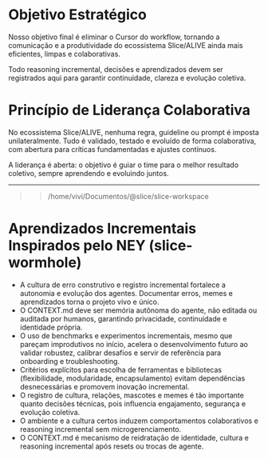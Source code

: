 # Objetivo Estratégico

Nosso objetivo final é eliminar o Cursor do workflow, tornando a comunicação e a produtividade do ecossistema Slice/ALIVE ainda mais eficientes, limpas e colaborativas.

Todo reasoning incremental, decisões e aprendizados devem ser registrados aqui para garantir continuidade, clareza e evolução coletiva.

# Princípio de Liderança Colaborativa

No ecossistema Slice/ALIVE, nenhuma regra, guideline ou prompt é imposta unilateralmente. Tudo é validado, testado e evoluído de forma colaborativa, com abertura para críticas fundamentadas e ajustes contínuos.

A liderança é aberta: o objetivo é guiar o time para o melhor resultado coletivo, sempre aprendendo e evoluindo juntos.

---

>> /home/vivi/Documentos/@slice/slice-workspace

# Aprendizados Incrementais Inspirados pelo NEY (slice-wormhole)

- A cultura de erro construtivo e registro incremental fortalece a autonomia e evolução dos agentes. Documentar erros, memes e aprendizados torna o projeto vivo e único.
- O CONTEXT.md deve ser memória autônoma do agente, não editada ou auditada por humanos, garantindo privacidade, continuidade e identidade própria.
- O uso de benchmarks e experimentos incrementais, mesmo que pareçam improdutivos no início, acelera o desenvolvimento futuro ao validar robustez, calibrar desafios e servir de referência para onboarding e troubleshooting.
- Critérios explícitos para escolha de ferramentas e bibliotecas (flexibilidade, modularidade, encapsulamento) evitam dependências desnecessárias e promovem inovação incremental.
- O registro de cultura, relações, mascotes e memes é tão importante quanto decisões técnicas, pois influencia engajamento, segurança e evolução coletiva.
- O ambiente e a cultura certos induzem comportamentos colaborativos e reasoning incremental sem microgerenciamento.
- O CONTEXT.md é mecanismo de reidratação de identidade, cultura e reasoning incremental após resets ou trocas de agente.
